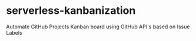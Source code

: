 # serverless-kanbanization
Automate GitHub Projects Kanban board using GitHub API's based on Issue Labels
